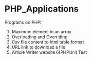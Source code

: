 # PHP_Applications
Programs on PHP:
1) Maximum element in an array
2) Overloading and Overriding
3) Csv file content to html table format
4) URL link to download a file
5) Article Writer website
6)PHPUnit Test 
